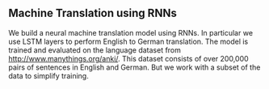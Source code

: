 ## Machine Translation using RNNs

We build a neural machine translation model using RNNs. In particular we use LSTM layers to perform English to German translation. The model is trained and evaluated on the language dataset from http://www.manythings.org/anki/. This dataset consists of over 200,000 pairs of sentences in English and German. But we work with a subset of the data to simplify training.
